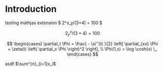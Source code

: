 # Introduction

testing mathjax extension $ 2^x_y/(3+4) = 100 $

$$
2^x_y/(3+4) = 100 
$$

$$ 
\begin{cases}
    \partial_t \Phi = \frac{ - \xi''(t) }{2} \left[
        \partial_{xx} \Phi + 
        \zeta(t) \left( \partial_x \Phi \right)^2
    \right], \\
    \Phi(1,x) = \log \cosh(x) \,, 
\end{cases}
$$


asdf $\sum^{n}_{i=1}x_i$ 
